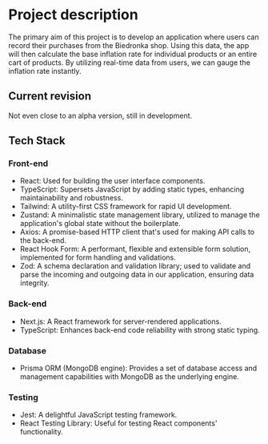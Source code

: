 # Project description

The primary aim of this project is to develop an application where users can record their purchases from the Biedronka shop. Using this data, the app will then calculate the base inflation rate for individual products or an entire cart of products. By utilizing real-time data from users, we can gauge the inflation rate instantly.

## Current revision
Not even close to an alpha version, still in development.

## Tech Stack

### Front-end

- React: Used for building the user interface components.
- TypeScript: Supersets JavaScript by adding static types, enhancing maintainability and robustness.
- Tailwind: A utility-first CSS framework for rapid UI development.
- Zustand: A minimalistic state management library, utilized to manage the application's global state without the boilerplate.
- Axios: A promise-based HTTP client that's used for making API calls to the back-end.
- React Hook Form: A performant, flexible and extensible form solution, implemented for form handling and validations.
- Zod: A schema declaration and validation library; used to validate and parse the incoming and outgoing data in our application, ensuring data integrity.

### Back-end

- Next.js: A React framework for server-rendered applications.
- TypeScript: Enhances back-end code reliability with strong static typing.

### Database

- Prisma ORM (MongoDB engine): Provides a set of database access and management capabilities with MongoDB as the underlying engine.

### Testing

- Jest: A delightful JavaScript testing framework.
- React Testing Library: Useful for testing React components' functionality.